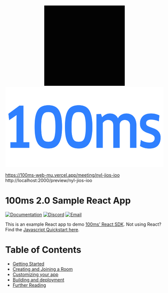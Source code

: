 <p align="center" >
  <a href="https://100ms.live/">
  <img src="https://github.com/100mslive/100ms-ios-sdk/blob/main/100ms.gif" height=256/> 
  <img src="https://github.com/100mslive/100ms-ios-sdk/blob/main/100ms.svg" title="100ms logo" float=center height=256>
</p>

https://100ms-web-mu.vercel.app/meeting/nyl-jios-ioo
http://localhost:2000/preview/nyl-jios-ioo

# 100ms 2.0 Sample React App

[![Documentation](https://img.shields.io/badge/Read-Documentation-blue)](https://docs.100ms.live/javascript/v2/foundation/basics)
[![Discord](https://img.shields.io/badge/Community-Join%20on%20Discord-blue)](https://discord.gg/F8cNgbjSaQ)
[![Email](https://img.shields.io/badge/Contact-Know%20More-blue)](mailto:founders@100ms.live)

This is an example React app to demo [100ms' React SDK](https://www.npmjs.com/package/@100mslive/react-sdk).
Not using React? Find the [Javascript Quickstart here](https://docs.100ms.live/javascript/v2/guides/javascript-quickstart).

# Table of Contents

- [Getting Started](https://github.com/100mslive/100ms-web/wiki/Getting-Started)
- [Creating and Joining a Room](https://github.com/100mslive/100ms-web/wiki/Creating-and-joining-a-room)
- [Customizing your app](https://github.com/100mslive/100ms-web/wiki/Customizing-your-app)
- [Building and deployment](https://github.com/100mslive/100ms-web/wiki/Building-and-deployment)
- [Further Reading](https://github.com/100mslive/100ms-web/wiki/Further-reading)
